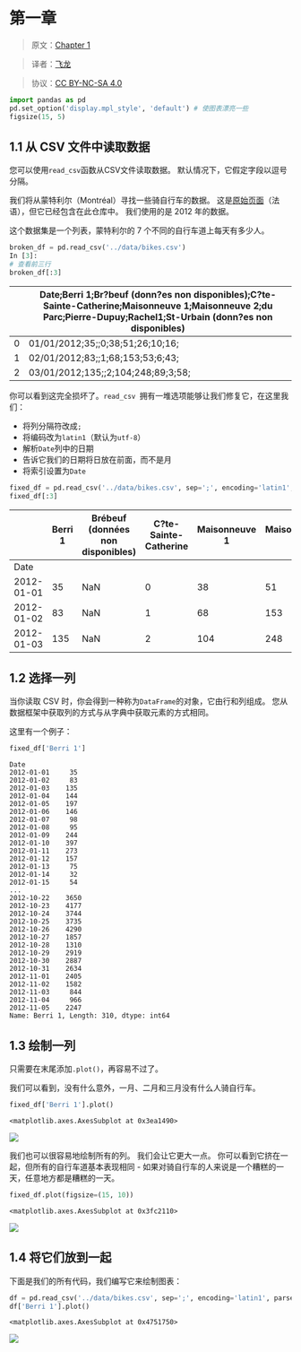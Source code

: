 # 第一章

> 原文：[Chapter 1](http://nbviewer.jupyter.org/github/jvns/pandas-cookbook/blob/v0.1/cookbook/Chapter%201%20-%20Reading%20from%20a%20CSV.ipynb)

> 译者：[飞龙](https://github.com/wizardforcel)

> 协议：[CC BY-NC-SA 4.0](http://creativecommons.org/licenses/by-nc-sa/4.0/)

```py
import pandas as pd
pd.set_option('display.mpl_style', 'default') # 使图表漂亮一些
figsize(15, 5)
```

## 1.1 从 CSV 文件中读取数据

您可以使用`read_csv`函数从CSV文件读取数据。 默认情况下，它假定字段以逗号分隔。

我们将从蒙特利尔（Montréal）寻找一些骑自行车的数据。 这是[原始页面](http://donnees.ville.montreal.qc.ca/dataset/velos-comptage)（法语），但它已经包含在此仓库中。 我们使用的是 2012 年的数据。

这个数据集是一个列表，蒙特利尔的 7 个不同的自行车道上每天有多少人。

```py
broken_df = pd.read_csv('../data/bikes.csv')
In [3]:
# 查看前三行
broken_df[:3]
```

| | Date;Berri 1;Br?beuf (donn?es non disponibles);C?te-Sainte-Catherine;Maisonneuve 1;Maisonneuve 2;du Parc;Pierre-Dupuy;Rachel1;St-Urbain (donn?es non disponibles) |
| --- | --- |
| 0 | 01/01/2012;35;;0;38;51;26;10;16; |
| 1 | 02/01/2012;83;;1;68;153;53;6;43; |
| 2 | 03/01/2012;135;;2;104;248;89;3;58; |

你可以看到这完全损坏了。`read_csv `拥有一堆选项能够让我们修复它，在这里我们：

+   将列分隔符改成`;`
+   将编码改为`latin1`（默认为`utf-8`）
+   解析`Date`列中的日期
+   告诉它我们的日期将日放在前面，而不是月
+   将索引设置为`Date`

```py
fixed_df = pd.read_csv('../data/bikes.csv', sep=';', encoding='latin1', parse_dates=['Date'], dayfirst=True, index_col='Date')
fixed_df[:3]
```

|  | Berri 1 | Brébeuf (données non disponibles) | C?te-Sainte-Catherine | Maisonneuve 1 | Maisonneuve 2 | du Parc | Pierre-Dupuy | Rachel1 | St-Urbain (données non disponibles) |
| --- | --- | --- | --- | --- | --- | --- | --- | --- | --- |
| Date |  |  |  |  |  |  |  |  |  |
| 2012-01-01 | 35 | NaN | 0 | 38 | 51 | 26 | 10 | 16 | NaN |
| 2012-01-02 | 83 | NaN | 1 | 68 | 153 | 53 | 6 | 43 | NaN |
| 2012-01-03 | 135 | NaN | 2 | 104 | 248 | 89 | 3 | 58 | NaN |

## 1.2 选择一列

当你读取 CSV 时，你会得到一种称为`DataFrame`的对象，它由行和列组成。 您从数据框架中获取列的方式与从字典中获取元素的方式相同。

这里有一个例子：

```py
fixed_df['Berri 1']
```

```
Date
2012-01-01     35
2012-01-02     83
2012-01-03    135
2012-01-04    144
2012-01-05    197
2012-01-06    146
2012-01-07     98
2012-01-08     95
2012-01-09    244
2012-01-10    397
2012-01-11    273
2012-01-12    157
2012-01-13     75
2012-01-14     32
2012-01-15     54
...
2012-10-22    3650
2012-10-23    4177
2012-10-24    3744
2012-10-25    3735
2012-10-26    4290
2012-10-27    1857
2012-10-28    1310
2012-10-29    2919
2012-10-30    2887
2012-10-31    2634
2012-11-01    2405
2012-11-02    1582
2012-11-03     844
2012-11-04     966
2012-11-05    2247
Name: Berri 1, Length: 310, dtype: int64
```

## 1.3 绘制一列

只需要在末尾添加`.plot()`，再容易不过了。

我们可以看到，没有什么意外，一月、二月和三月没有什么人骑自行车。

```py
fixed_df['Berri 1'].plot()
```

```
<matplotlib.axes.AxesSubplot at 0x3ea1490>
```

![](http://upload-images.jianshu.io/upload_images/118142-8fd13efde11b4aba.png)

我们也可以很容易地绘制所有的列。 我们会让它更大一点。 你可以看到它挤在一起，但所有的自行车道基本表现相同 - 如果对骑自行车的人来说是一个糟糕的一天，任意地方都是糟糕的一天。

```py
fixed_df.plot(figsize=(15, 10))
```

```
<matplotlib.axes.AxesSubplot at 0x3fc2110>
```

![](http://upload-images.jianshu.io/upload_images/118142-87166b1e0ad4dc5e.png)

## 1.4 将它们放到一起

下面是我们的所有代码，我们编写它来绘制图表：

```py
df = pd.read_csv('../data/bikes.csv', sep=';', encoding='latin1', parse_dates=['Date'], dayfirst=True, index_col='Date')
df['Berri 1'].plot()
```

```
<matplotlib.axes.AxesSubplot at 0x4751750>
```

![](http://upload-images.jianshu.io/upload_images/118142-d54b4b603366a7f0.png)

